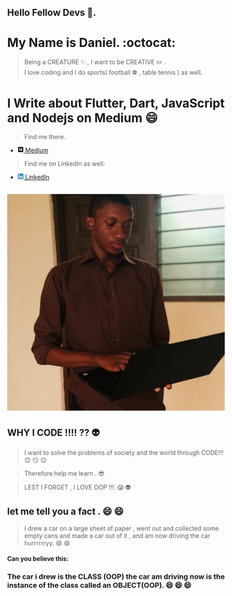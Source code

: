 ## Hello Fellow Devs 👋.
# My Name is Daniel.  :octocat:
> Being a CREATURE :sparkles: , I want to be CREATIVE :pencil2: .<br>
> I love coding and I do sports( football :soccer: , table tennis ) as well.<br>

# I Write about Flutter, Dart, JavaScript and Nodejs on Medium :smile:
> Find me there. <br>
- [<img src="https://github.com/Daniel-Sogbey/Daniel-Sogbey/blob/master/images/medium.png" width= "14"> Medium](https://sogbeydaniel.medium.com/)
>Find me on LinkedIn as well: <br>
- [<img src="https://github.com/Daniel-Sogbey/Daniel-Sogbey/blob/master/images/linkedin.jpg" width= "14"> LinkedIn](https://www.linkedin.com/in/daniel-sogbey-130759184/)

<br>

<img src="https://github.com/Daniel-Sogbey/Daniel-Sogbey/blob/master/images/medium_profile_pic.png" width= "880">

## WHY I CODE !!!! ?? :alien:

>I want to solve the problems of society and the world through CODE!!! :blush: :smirk: :wink:

>Therefore help me learn . :sunglasses:


>LEST I FORGET , I LOVE OOP !!!. :scream: :alien:

## let me tell you a fact . :smile: :smile:

>I drew a car on a large sheet of paper , went out and collected some empty cans and made a car out of it , and am now driving the car hurrrrrryy. :smile: :smile:

#### Can you believe this:

### The car i drew is the CLASS (OOP) the car am driving now is the instance of the class called an OBJECT(OOP). :smile: :smile: :smile:



<!--
**Daniel-Sogbey/Daniel-Sogbey** is a ✨ _special_ ✨ repository because its `README.md` (this file) appears on your GitHub profile.

Here are some ideas to get you started:

- 🔭 I’m currently working on ...
- 🌱 I’m currently learning ...
- 👯 I’m looking to collaborate on ...
- 🤔 I’m looking for help with ...
- 💬 Ask me about ...
- 📫 How to reach me: ...
- 😄 Pronouns: ...
- ⚡ Fun fact: ...
-->
